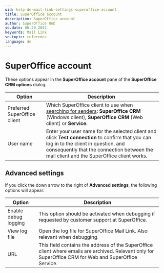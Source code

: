 ```yaml
---
uid: help-de-mail-link-settings-superoffice-account
title: SuperOffice account
description: SuperOffice account
author: SuperOffice RnD
so.date: 06.29.2022
keywords: Mail Link
so.topic: reference
language: de
---
```


# SuperOffice account

These options appear in the **SuperOffice account** pane of the **SuperOffice CRM options** dialog.

| Option | Description |
|---|---|
| Preferred SuperOffice client | Which SuperOffice client to use when [searching for senders][2]: **SuperOffice CRM** (Windows client), **SuperOffice CRM** (Web client) or **Service**. |
| User name | Enter your user name for the selected client and click **Test connection** to confirm that you can log in to the client in question, and consequently that the connection between the mail client and the SuperOffice client works. |

## Advanced settings

If you click the down arrow to the right of **Advanced settings**, the following options will appear:

| Option | Description |
|---|---|
| Enable debug logging | This option should be activated when debugging if requested by customer support at SuperOffice. |
| View log file | Open the log file for SuperOffice Mail Link. Also relevant when debugging. |
| URL | This field contains the address of the SuperOffice client where emails are archived. Relevant only for SuperOffice CRM for Web and SuperOffice Service. |

<!-- Referenced links -->
[2]: ../manage-senders.md

<!-- Referenced images -->


